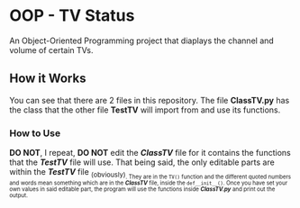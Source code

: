 # OOP - TV Status
An Object-Oriented Programming project that diaplays the channel and volume of certain TVs.
## How it Works
You can see that there are 2 files in this repository. The file **ClassTV.py** has the class that the other file **TestTV** will import from and use its functions.
### How to Use
**DO NOT**, I repeat, **DO NOT** edit the ***ClassTV*** file for it contains the functions that the ***TestTV*** file will use. That being said, the only editable parts are within the ***TestTV*** file <sub>(obviously)<sub>. They are in the `TV()` function and the different quoted numbers and words mean something which are in the ***ClassTV*** file, inside the `def__init__()`. Once you have set your own values in said editable part, the program will use the functions inside ***ClassTV.py*** and print out the output.
